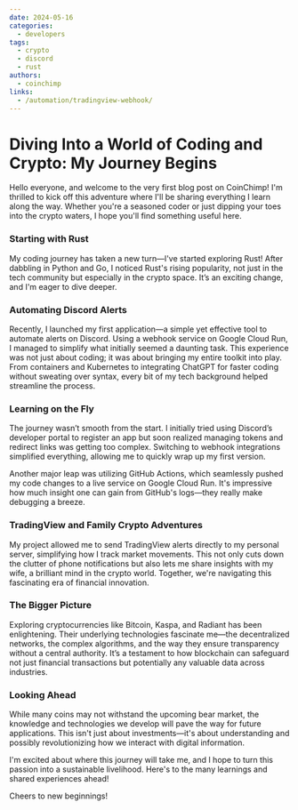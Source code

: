 ```yaml
---
date: 2024-05-16
categories:
  - developers
tags:
  - crypto
  - discord
  - rust
authors:
  - coinchimp
links:
  - /automation/tradingview-webhook/
---
```

# Diving Into a World of Coding and Crypto: My Journey Begins

Hello everyone, and welcome to the very first blog post on CoinChimp! I'm thrilled to kick off this adventure where I'll be sharing everything I learn along the way. Whether you're a seasoned coder or just dipping your toes into the crypto waters, I hope you'll find something useful here.

### Starting with Rust

My coding journey has taken a new turn—I've started exploring Rust! After dabbling in Python and Go, I noticed Rust's rising popularity, not just in the tech community but especially in the crypto space. It’s an exciting change, and I'm eager to dive deeper.

### Automating Discord Alerts

Recently, I launched my first application—a simple yet effective tool to automate alerts on Discord. Using a webhook service on Google Cloud Run, I managed to simplify what initially seemed a daunting task. This experience was not just about coding; it was about bringing my entire toolkit into play. From containers and Kubernetes to integrating ChatGPT for faster coding without sweating over syntax, every bit of my tech background helped streamline the process.

### Learning on the Fly

The journey wasn’t smooth from the start. I initially tried using Discord’s developer portal to register an app but soon realized managing tokens and redirect links was getting too complex. Switching to webhook integrations simplified everything, allowing me to quickly wrap up my first version. 

Another major leap was utilizing GitHub Actions, which seamlessly pushed my code changes to a live service on Google Cloud Run. It's impressive how much insight one can gain from GitHub's logs—they really make debugging a breeze.

### TradingView and Family Crypto Adventures

My project allowed me to send TradingView alerts directly to my personal server, simplifying how I track market movements. This not only cuts down the clutter of phone notifications but also lets me share insights with my wife, a brilliant mind in the crypto world. Together, we're navigating this fascinating era of financial innovation.

### The Bigger Picture

Exploring cryptocurrencies like Bitcoin, Kaspa, and Radiant has been enlightening. Their underlying technologies fascinate me—the decentralized networks, the complex algorithms, and the way they ensure transparency without a central authority. It’s a testament to how blockchain can safeguard not just financial transactions but potentially any valuable data across industries.

### Looking Ahead

While many coins may not withstand the upcoming bear market, the knowledge and technologies we develop will pave the way for future applications. This isn't just about investments—it's about understanding and possibly revolutionizing how we interact with digital information.

I'm excited about where this journey will take me, and I hope to turn this passion into a sustainable livelihood. Here's to the many learnings and shared experiences ahead!

Cheers to new beginnings!